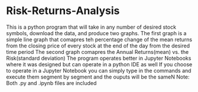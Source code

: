 # Risk-Returns-Analysis
This is a python program that will take in any number of desired stock symbols, download the data, and produce two graphs.
The first graph is a simple line graph that comapres teh percentage change of the mean returns from the closing price of every stock at the end of the day from the desired time period
The second graph comapres the Annual Returns(mean) vs. the Risk(standard deviation)
The program operates better in Jupyter Notebooks where it was designed but can operate in a python IDE as well
If you choose to operate in a Jupyter Notebook you can simply type in the commands and execute them segment by segment and the ouputs will be the sameN
Note: Both .py and .ipynb files are included
